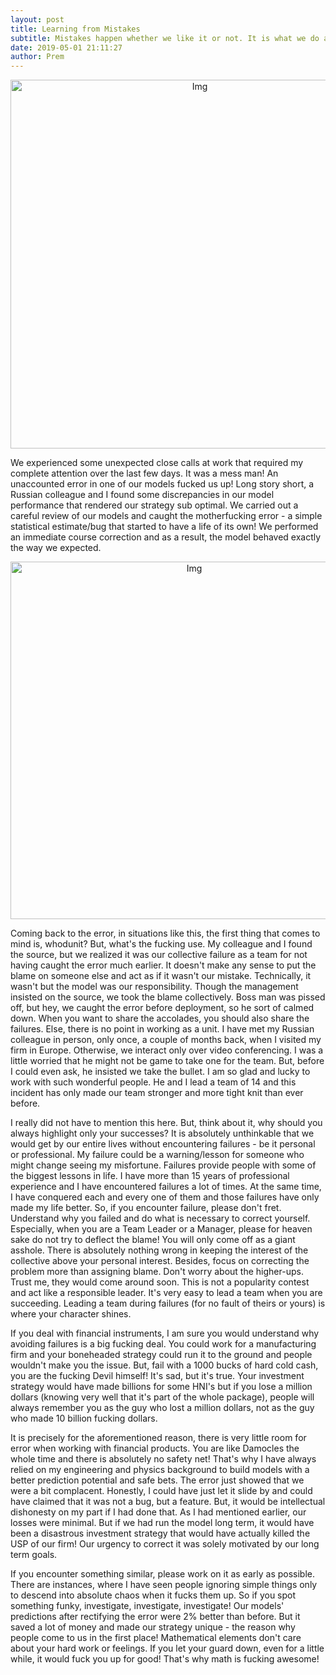 ```yaml
---
layout: post
title: Learning from Mistakes
subtitle: Mistakes happen whether we like it or not. It is what we do after encountering an error that will make or break us.
date: 2019-05-01 21:11:27
author: Prem
---
```


<div class="block">
          <center><img src="{{ site.baseurl }}/img/ce.jpg" alt="Img" style="width:590px;"/></center>
          </div>

We experienced some unexpected close calls at work that required my complete attention over the last few days. It was a mess man! An unaccounted error in one of our models fucked us up! Long story short, a Russian colleague and I found some discrepancies in our model performance that rendered our strategy sub optimal. We carried out a careful review of our models and caught the motherfucking error - a simple statistical estimate/bug that started to have a life of its own! We performed an immediate course correction and as a result, the model behaved exactly the way we expected.

<div class="block">
          <center><img src="{{ site.baseurl }}/img/whodunit.png" alt="Img" style="width:572px;"/></center>
          </div>

Coming back to the error, in situations like this, the first thing that comes to mind is, whodunit? But, what's the fucking use. My colleague and I found the source, but we realized it was our collective failure as a team for not having caught the error much earlier. It doesn't make any sense to put the blame on someone else and act as if it wasn't our mistake. Technically, it wasn't but the model was our responsibility. Though the management insisted on the source, we took the blame collectively. Boss man was pissed off, but hey, we caught the error before deployment, so he sort of calmed down. When you want to share the accolades, you should also share the failures. Else, there is no point in working as a unit. I have met my Russian colleague in person, only once, a couple of months back, when I visited my firm in Europe. Otherwise, we interact only over video conferencing. I was a little worried that he might not be game to take one for the team. But, before I could even ask, he insisted we take the bullet. I am so glad and lucky to work with such wonderful people. He and I lead a team of 14 and this incident has only made our team stronger and more tight knit than ever before.

I really did not have to mention this here. But, think about it, why should you always highlight only your successes? It is absolutely unthinkable that we would get by our entire lives without encountering failures -  be it personal or professional. My failure could be a warning/lesson for someone who might change seeing my misfortune. Failures provide people with some of the biggest lessons in life. I have more than 15 years of professional experience and I have encountered failures a lot of times. At the same time, I have conquered each and every one of them and those failures have only made my life better. So, if you encounter failure, please don't fret. Understand why you failed and do what is necessary to correct yourself. Especially, when you are a Team Leader or a Manager, please for heaven sake do not try to deflect the blame! You will only come off as a giant asshole. There is absolutely nothing wrong in keeping the interest of the collective above your personal interest. Besides, focus on correcting the problem more than assigning blame. Don't worry about the higher-ups. Trust me, they would come around soon. This is not a popularity contest and act like a responsible leader. It's very easy to lead a team when you are succeeding. Leading a team during failures (for no fault of theirs or yours) is where your character shines.

If you deal with financial instruments, I am sure you would understand why avoiding failures is a big fucking deal. You could work for a manufacturing firm and your boneheaded strategy could run it to the ground and people wouldn't make you the issue. But, fail with a 1000 bucks of hard cold cash, you are the fucking Devil himself! It's sad, but it's true. Your investment strategy would have made billions for some HNI's but if you lose a million dollars (knowing very well that it's part of the whole package), people will always remember you as the guy who lost a million dollars, not as the guy who made 10 billion fucking dollars.

It is precisely for the aforementioned reason, there is very little room for error when working with financial products. You are like Damocles the whole time and there is absolutely no safety net! That's why I have always relied on my engineering and physics background to build models with a better prediction potential and safe bets. The error just showed that we were a bit complacent. Honestly, I could have just let it slide by and could have claimed that it was not a bug, but a feature. But, it would be intellectual dishonesty on my part if I had done that. As I had mentioned earlier, our losses were minimal. But if we had run the model long term, it would have been a disastrous investment strategy that would have actually killed the USP of our firm! Our urgency to correct it was solely motivated by our long term goals. 

If you encounter something similar, please work on it as early as possible. There are instances, where I have seen people ignoring simple things only to descend into absolute chaos when it fucks them up. So if you spot something funky, investigate, investigate, investigate! Our models' predictions after rectifying the error were 2% better than before. But it saved a lot of money and made our strategy unique -  the reason why people come to us in the first place! Mathematical elements don't care about your hard work or feelings. If you let your guard down, even for a little while, it would fuck you up for good! That's why math is fucking awesome!
